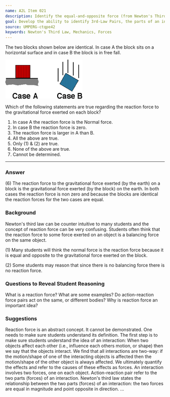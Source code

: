 ```yaml
---
name: A2L Item 021
description: Identify the equal-and-opposite force (from Newton's Third Law) to the gravitation force.
goal: Develop the ability to identify 3rd-Law Pairs, the parts of an interaction.
source: UMPERG-ctqpe42
keywords: Newton's Third Law, Mechanics, Forces
---
```


The two blocks shown below are identical.  In case A the block sits on a horizontal surface and in case B the block is in free fall.

![Item021_fig1.gif](../images/Item021_fig1.gif)

Which of the following statements are true regarding the reaction force to the gravitational force exerted on each block?

1. In case A the reaction force is the Normal force.
2. In case B the reaction force is zero.
3. The reaction force is larger in A than B.
4. All the above are true.
5. Only (1) & (2) are true.
6. None of the above are true.
7. Cannot be determined.

<hr/>

### Answer

(6) The reaction force to the gravitational force exerted (by the
earth) on a block is the gravitational force exerted (by the block) on
the earth. In both cases the reaction force is non zero and because the
blocks are identical the reaction forces for the two cases are
equal.

### Background

Newton's third law can be counter intuitive to many students and the
concept of reaction force can be very confusing. Students often think
that the reaction force to some force exerted on an object is a
balancing force on the same object.

(1) Many students will think the normal force is the reaction force
because it is equal and opposite to the gravitational force exerted on
the block.

(2) Some students may reason that since there is no balancing force
there is no reaction force.

### Questions to Reveal Student Reasoning

What is a reaction force? What are some examples? Do action-reaction
force pairs act on the same, or different bodies? Why is reaction force
an important idea?

### Suggestions

Reaction force is an abstract concept. It cannot be demonstrated. One
needs to make sure students understand its definition. The first step is
to make sure students understand the idea of an interaction: When two
objects affect each other (i.e., influence each others motion, or shape)
then we say that the objects interact. We find that all interactions are
two-way: if the motion/shape of one of the interacting objects is
affected then the motion/shape of the other object is always affected.
We ultimately quantify the effects and refer to the causes of these
effects as forces. An interaction involves two forces, one on each
object. Action-reaction pair refer to the two parts (forces) of an
interaction. Newton's third law states the relationship between the two
parts (forces) of an interaction: the two forces are equal in magnitude
and point opposite in direction.
...
